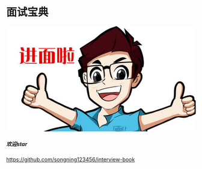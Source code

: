 # 面试宝典
![进面啦](/images/进面啦.jpg)


##### 欢迎star
<https://github.com/songning123456/interview-book>





